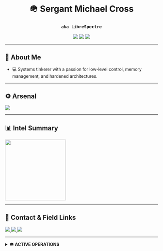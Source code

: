 <h1 align="center">🪖 Sergant Michael Cross</h1>
<h3 align="center"><code>aka LibreSpectre</code></h3>

<p align="center">
  <img src="https://img.shields.io/badge/🧠_Role-Systems_Engineer-ccc8ff?style=flat-square" />
  <img src="https://img.shields.io/badge/🔐_Specialty-Low_Level_Programming-b6f0ff?style=flat-square" />
  <img src="https://img.shields.io/badge/🎯_Mission-Secure_Software_Infrastructure-d4a5a5?style=flat-square" />
</p>

---

## 🧠 About Me

- 💻 Systems tinkerer with a passion for low-level control, memory management, and hardened architectures.

---

## ⚙️ Arsenal

<div align="left">
  <img src="https://skillicons.dev/icons?i=git,github,vscode,windows" />
</div>

---

## 📊 Intel Summary

<div align="left">
  <img src="https://github-readme-stats.vercel.app/api/top-langs?username=librespectre&hide_title=true&layout=compact&langs_count=6&theme=tokyonight&hide_border=true&card_width=450" height="200" />
</div>

---

## 📡 Contact & Field Links

<p>
  <a href="https://michaelcross.dev">
    <img src="https://img.shields.io/badge/Command_Post-michaelcross.dev-9ecfff?style=flat-square&logo=firefox-browser" />
  </a>
  <a href="https://github.com/librespectre">
    <img src="https://img.shields.io/badge/GitHub-@librespectre-b4c0ff?style=flat-square&logo=github" />
  </a>
  <a href="https://linkedin.com/in/sgtmichaelcross">
    <img src="https://img.shields.io/badge/LinkedIn-SgtMichaelCross-ced4ff?style=flat-square&logo=linkedin" />
  </a>
</p>

---

<details>
<summary><strong>🪖 ACTIVE OPERATIONS</strong></summary>

- 🔬 Writing procedural C documentation for internal modules  
- 🛡️ Studying containment strategies for malware & exploit testing  
- 🧠 Reviewing core systems theory for discipline refinement  
- 🖥️ Planning deployment of homelab with isolated secure subsystems  
</details>

